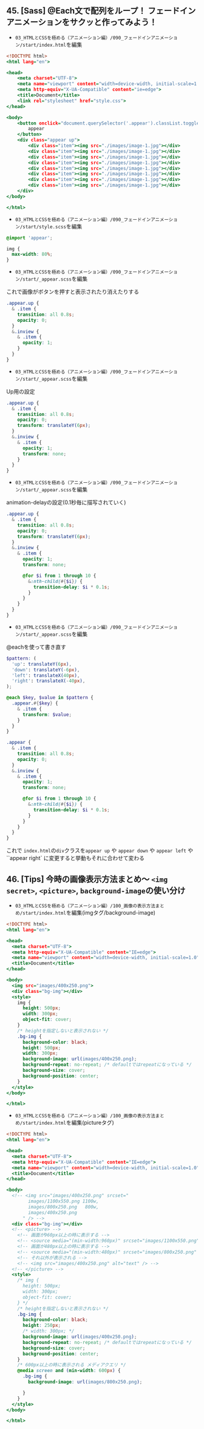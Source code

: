## 45. [Sass] @Each文で配列をループ！ フェードインアニメーションをサクッと作ってみよう！

+ `03_HTMLとCSSを極める（アニメーション編）/090_フェードインアニメーション/start/index.html`を編集<br>

```html:index.html
<!DOCTYPE html>
<html lang="en">

<head>
    <meta charset="UTF-8">
    <meta name="viewport" content="width=device-width, initial-scale=1.0">
    <meta http-equiv="X-UA-Compatible" content="ie=edge">
    <title>Document</title>
    <link rel="stylesheet" href="style.css">
</head>

<body>
    <button onclick="document.querySelector('.appear').classList.toggle('inview');">
        appear
    </button>
    <div class="appear up">
        <div class="item"><img src="./images/image-1.jpg"></div>
        <div class="item"><img src="./images/image-1.jpg"></div>
        <div class="item"><img src="./images/image-1.jpg"></div>
        <div class="item"><img src="./images/image-1.jpg"></div>
        <div class="item"><img src="./images/image-1.jpg"></div>
        <div class="item"><img src="./images/image-1.jpg"></div>
        <div class="item"><img src="./images/image-1.jpg"></div>
        <div class="item"><img src="./images/image-1.jpg"></div>
    </div>
</body>

</html>
```

+ `03_HTMLとCSSを極める（アニメーション編）/090_フェードインアニメーション/start/style.scss`を編集<br>

```scss:style.scss
@import 'appear';

img {
  max-width: 80%;
}
```

+ `03_HTMLとCSSを極める（アニメーション編）/090_フェードインアニメーション/start/_appear.scss`を編集<br>

これで画像がボタンを押すと表示されたり消えたりする<br>

```scss:_appear.scss
.appear.up {
  & .item {
    transition: all 0.8s;
    opacity: 0;
  }
  &.inview {
    & .item {
      opacity: 1;
    }
  }
}
```

+ `03_HTMLとCSSを極める（アニメーション編）/090_フェードインアニメーション/start/_appear.scss`を編集<br>

Up用の設定<br>

```scss:_appear.scss
.appear.up {
  & .item {
    transition: all 0.8s;
    opacity: 0;
    transform: translateY(6px);
  }
  &.inview {
    & .item {
      opacity: 1;
      transform: none;
    }
  }
}
```

+ `03_HTMLとCSSを極める（アニメーション編）/090_フェードインアニメーション/start/_appear.scss`を編集<br>

animation-delayの設定(0.1秒毎に描写されていく)<br>

```scss:_appear.scss
.appear.up {
  & .item {
    transition: all 0.8s;
    opacity: 0;
    transform: translateY(6px);
  }
  &.inview {
    & .item {
      opacity: 1;
      transform: none;

      @for $i from 1 through 10 {
        &:nth-child(#{$i}) {
          transition-delay: $i * 0.1s;
        }
      }
    }
  }
}
```

+ `03_HTMLとCSSを極める（アニメーション編）/090_フェードインアニメーション/start/_appear.scss`を編集<br>

@eachを使って書き直す<br>

```scss:_appear.scss
$pattern: (
  'up': translateY(6px),
  'down': translateY(-6px),
  'left': translateX(40px),
  'right': translateX(-40px),
);

@each $key, $value in $pattern {
  .appear.#{$key} {
    & .item {
      transform: $value;
    }
  }
}

.appear {
  & .item {
    transition: all 0.8s;
    opacity: 0;
  }
  &.inview {
    & .item {
      opacity: 1;
      transform: none;

      @for $i from 1 through 10 {
        &:nth-child(#{$i}) {
          transition-delay: $i * 0.1s;
        }
      }
    }
  }
}
```

これで `index.html`の`div`クラスを`appear up` や `appear down` や `appear left` や ``appear right` に変更すると挙動もそれに合わせて変わる<br>


## 46. [Tips] 今時の画像表示方法まとめ〜 `<img secret>`, `<picture>`, `background-image`の使い分け

+ `03_HTMLとCSSを極める（アニメーション編）/100_画像の表示方法まとめ/start/index.html`を編集(imgタグ/background-image)<br>

```html:index.html
<!DOCTYPE html>
<html lang="en">

<head>
  <meta charset="UTF-8">
  <meta http-equiv="X-UA-Compatible" content="IE=edge">
  <meta name="viewport" content="width=device-width, initial-scale=1.0">
  <title>Document</title>
</head>

<body>
  <img src="images/400x250.png">
  <div class="bg-img"></div>
  <style>
    img {
      height: 500px;
      width: 300px;
      object-fit: cover;
    }
    /* heightを指定しないと表示されない */
    .bg-img {
      background-color: black;
      height: 500px;
      width: 300px;
      background-image: url(images/400x250.png);
      background-repeat: no-repeat; /* defaultではrepeatになっている */
      background-size: cover;
      background-position: center;
    }
  </style>
</body>

</html>
```

+ `03_HTMLとCSSを極める（アニメーション編）/100_画像の表示方法まとめ/start/index.html`を編集(pictureタグ)<br>

```html:index.html
<!DOCTYPE html>
<html lang="en">

<head>
  <meta charset="UTF-8">
  <meta http-equiv="X-UA-Compatible" content="IE=edge">
  <meta name="viewport" content="width=device-width, initial-scale=1.0">
  <title>Document</title>
</head>

<body>
  <!-- <img src="images/400x250.png" srcset="
        images/1100x550.png 1100w,
        images/800x250.png   800w,
        images/400x250.png
      " /> -->
  <div class="bg-img"></div>
  <!-- <picture> -->
    <!-- 画面が960px以上の時に表示する -->
    <!-- <source media="(min-width:960px)" srcset="images/1100x550.png" /> -->
    <!-- 画面が480px以上の時に表示する -->
    <!-- <source media="(min-width:480px)" srcset="images/800x250.png" /> -->
    <!-- それ以外が表示される -->
    <!-- <img src="images/400x250.png" alt="text" /> -->
  <!-- </picture> -->
  <style>
    /* img {
      height: 500px;
      width: 300px;
      object-fit: cover;
    } */
    /* heightを指定しないと表示されない */
    .bg-img {
      background-color: black;
      height: 250px;
      /* width: 300px; */
      background-image: url(images/400x250.png);
      background-repeat: no-repeat; /* defaultではrepeatになっている */
      background-size: cover;
      background-position: center;
    }
    /* 600px以上の時に表示される メディアクエリ */
    @media screen and (min-width: 600px) {
      .bg-img {
        background-image: url(images/800x250.png);

      }
    }
  </style>
</body>

</html>
```